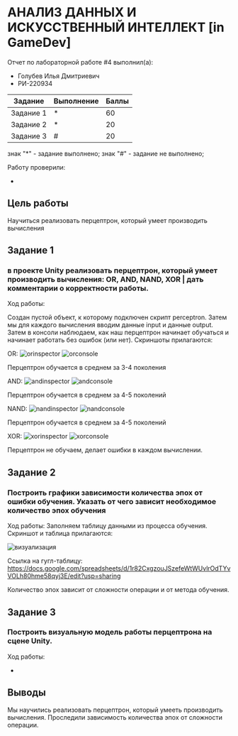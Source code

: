 # АНАЛИЗ ДАННЫХ И ИСКУССТВЕННЫЙ ИНТЕЛЛЕКТ [in GameDev]
Отчет по лабораторной работе #4 выполнил(а):
- Голубев Илья Дмитриевич
- РИ-220934

| Задание | Выполнение | Баллы |
| ------ | ------ | ------ |
| Задание 1 | * | 60 |
| Задание 2 | * | 20 |
| Задание 3 | # | 20 |

знак "*" - задание выполнено; знак "#" - задание не выполнено;

Работу проверили:

-

## Цель работы
Научиться реализовать перцептрон, который умеет производить вычисления

## Задание 1
### в проекте Unity реализовать перцептрон, который умеет производить вычисления: OR, AND, NAND, XOR | дать комментарии о корректности работы.
Ход работы:

Создан пустой объект, к которому подключен скрипт perceptron. Затем мы для каждого вычисления вводим данные input и данные output. Затем в консоли наблюдаем, как наш перцептрон начинает обучаться и начинает работать без ошибок (или нет). Скриншоты прилагаются:

OR: 
![orinspector](https://github.com/iglbv/DA-in-GameDev4/assets/130669110/08303da6-4f77-445e-81c4-55ae9a69c451)
![orconsole](https://github.com/iglbv/DA-in-GameDev4/assets/130669110/953c47f7-a2d3-402b-9739-38ef3f2a15d4)

Перцептрон обучается в среднем за 3-4 поколения

AND:
![andinspector](https://github.com/iglbv/DA-in-GameDev4/assets/130669110/afb512f2-755b-4dd1-ac93-47812e5a0309)
![andconsole](https://github.com/iglbv/DA-in-GameDev4/assets/130669110/a81ba1de-128a-486d-85ac-6cd3facc69a7)

Перцептрон обучается в среднем за 4-5 поколений

NAND:
![nandinspector](https://github.com/iglbv/DA-in-GameDev4/assets/130669110/8f461da5-9f23-43ff-bfd0-4de1acac2a5a)
![nandconsole](https://github.com/iglbv/DA-in-GameDev4/assets/130669110/0fe96e2e-fa44-42f3-9e1c-d12461067cdc)

Перцептрон обучается в среднем за 4-5 поколений

XOR:
![xorinspector](https://github.com/iglbv/DA-in-GameDev4/assets/130669110/cb739fd5-b0fa-4fc1-ac43-3f74eb0a01ad)
![xorconsole](https://github.com/iglbv/DA-in-GameDev4/assets/130669110/a3b33adb-9492-4164-b3a8-ab3f4864a976)

Перцептрон не обучаем, делает ошибки в каждом вычислении.


## Задание 2
### Построить графики зависимости количества эпох от ошибки обучения. Указать от чего зависит необходимое количество эпох обучения

Ход работы:
Заполняем таблицу данными из процесса обучения. Скриншот и таблица прилагаются:

![визуализация](https://github.com/iglbv/DA-in-GameDev4/assets/130669110/e8fd7c68-a960-47d8-abff-0a317f9d64a6)

Ссылка на гугл-таблицу: https://docs.google.com/spreadsheets/d/1r82CxgzouJSzefeWtWUvlrOdTYvVOLh80hme58qyj3E/edit?usp=sharing

Количество эпох зависит от сложности операции и от метода обучения.

## Задание 3
### Построить визуальную модель работы перцептрона на сцене Unity.

Ход работы:

-

## Выводы

Мы научились реализовать перцептрон, который умееть производить вычисления. Проследили зависимость количества эпох от сложности операции.
